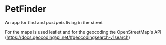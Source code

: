 # PetFinder

An app for find and post pets living in the street

For the maps is used leaflet and for the geocoding the OpenStreetMap's API (https://docs.geocodingapi.net/#geocodingsearch-v1search)